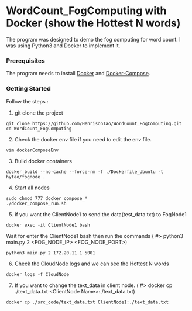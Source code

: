 # WordCount_FogComputing with Docker (show the Hottest N words)
The program was designed to demo the fog computing for word count. I was using Python3 and Docker to implement it.

### Prerequisites
The program needs to install [Docker](https://docs.docker.com/get-docker/) and [Docker-Compose](https://docs.docker.com/compose/).


### Getting Started
Follow the steps :
1. git clone the project
```
git clone https://github.com/HenrisonTao/WordCount_FogComputing.git
cd WordCount_FogComputing
```
2. Check the docker env file if you need to edit the env file.
```
vim dockerComposeEnv
```
3. Build docker containers
```
docker build --no-cache --force-rm -f ./Dockerfile_Ubuntu -t hytao/fognode .
```
4. Start all nodes 
```
sudo chmod 777 docker_compose_*
./docker_compose_run.sh
```
5. if you want the ClientNode1 to send the data(test_data.txt) to FogNode1
```
docker exec -it ClientNode1 bash
```
Wait for enter the ClientNode1 bash then run the commands
( #&gt; python3 main.py 2 &lt;FOG_NODE_IP&gt; &lt;FOG_NODE_PORT&gt;)
```
python3 main.py 2 172.20.11.1 5001
```
6. Check the CloudNode logs and we can see the Hottest N words 
```
docker logs -f CloudNode 
```
7. If you want to change the text_data in client node.
( #&gt; docker cp ./text_data.txt &lt;ClientNode Name&gt;:./text_data.txt)
```
docker cp ./src_code/text_data.txt ClientNode1:./text_data.txt
```